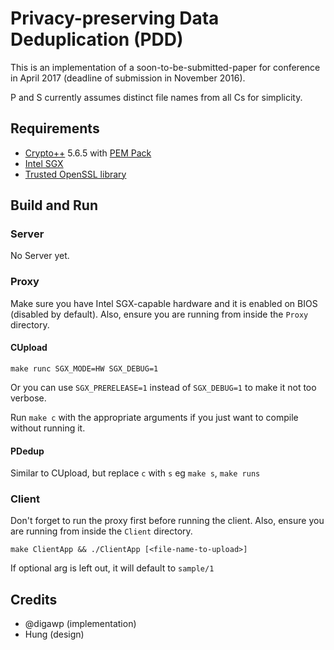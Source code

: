 # Privacy-preserving Data Deduplication (PDD)

This is an implementation of a soon-to-be-submitted-paper for conference in April 2017 (deadline of submission in November 2016).

P and S currently assumes distinct file names from all Cs for simplicity.

## Requirements

- [Crypto++](https://www.cryptopp.com/) 5.6.5 with [PEM Pack](https://www.cryptopp.com/wiki/Pem_pack)
- [Intel SGX](https://github.com/01org/linux-sgx/)
- [Trusted OpenSSL library](https://shwetasshinde24.github.io/Panoply/)

## Build and Run

### Server

No Server yet.

### Proxy

Make sure you have Intel SGX-capable hardware and it is enabled on BIOS (disabled by default). Also, ensure you are running from inside the `Proxy` directory.

#### CUpload

    make runc SGX_MODE=HW SGX_DEBUG=1

Or you can use `SGX_PRERELEASE=1` instead of `SGX_DEBUG=1` to make it not too verbose.

Run `make c` with the appropriate arguments if you just want to compile without running it.

#### PDedup

Similar to CUpload, but replace `c` with `s` eg `make s`, `make runs`

### Client

Don't forget to run the proxy first before running the client. Also, ensure you are running from inside the `Client` directory.

    make ClientApp && ./ClientApp [<file-name-to-upload>]

If optional arg is left out, it will default to `sample/1`

## Credits

- @digawp (implementation)
- Hung (design)
